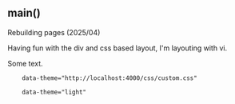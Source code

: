 ## main()



Rebuilding pages (2025/04)


Having fun with the div and css based layout, I'm layouting with vi.


Some text. 





<script src="https://giscus.app/client.js"
        data-repo="michael105/michael105.github.io"
        data-repo-id="MDEwOlJlcG9zaXRvcnkyMjU5MTIwODI="
        data-category="Announcements"
        data-category-id="DIC_kwDODXclEs4CoOid"
        data-mapping="pathname"
        data-strict="1"
        data-reactions-enabled="1"
        data-emit-metadata="0"
        data-input-position="bottom"
        data-theme="https://michael105.github.io/css/custom.css"
        data-lang="en"
        crossorigin="anonymous"
        async>
</script>

        data-theme="http://localhost:4000/css/custom.css"

        data-theme="light"


